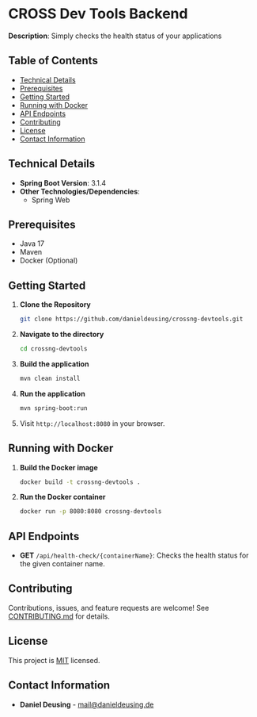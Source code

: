 # CROSS Dev Tools Backend

**Description**: Simply checks the health status of your applications

## Table of Contents

- [Technical Details](#technical-details)
- [Prerequisites](#prerequisites)
- [Getting Started](#getting-started)
- [Running with Docker](#running-with-docker)
- [API Endpoints](#api-endpoints)
- [Contributing](#contributing)
- [License](#license)
- [Contact Information](#contact-information)

## Technical Details

- **Spring Boot Version**: 3.1.4
- **Other Technologies/Dependencies**:
    - Spring Web

## Prerequisites

- Java 17
- Maven
- Docker (Optional)

## Getting Started

1. **Clone the Repository**

    ```bash
    git clone https://github.com/danieldeusing/crossng-devtools.git
    ```

2. **Navigate to the directory**

    ```bash
    cd crossng-devtools
    ```

3. **Build the application**

    ```bash
    mvn clean install
    ```

4. **Run the application**

    ```bash
    mvn spring-boot:run
    ```

5. Visit `http://localhost:8080` in your browser.

## Running with Docker

1. **Build the Docker image**

    ```bash
    docker build -t crossng-devtools .
    ```

2. **Run the Docker container**

    ```bash
    docker run -p 8080:8080 crossng-devtools
    ```

## API Endpoints

- **GET** `/api/health-check/{containerName}`: Checks the health status for the given container name.


## Contributing

Contributions, issues, and feature requests are welcome! See [CONTRIBUTING.md](../CONTRIBUTING.md) for details.

## License

This project is [MIT](LICENSE) licensed.

## Contact Information

- **Daniel Deusing** - mail@danieldeusing.de